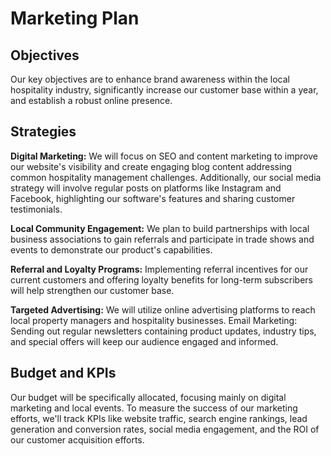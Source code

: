 # Marketing Plan

## Objectives

Our key objectives are to enhance brand awareness within the local hospitality industry, significantly increase our customer base within a year, and establish a robust online presence.

## Strategies

**Digital Marketing:** We will focus on SEO and content marketing to improve our website's visibility and create engaging blog content addressing common hospitality management challenges. Additionally, our social media strategy will involve regular posts on platforms like Instagram and Facebook, highlighting our software's features and sharing customer testimonials.

**Local Community Engagement:** We plan to build partnerships with local business associations to gain referrals and participate in trade shows and events to demonstrate our product's capabilities.

**Referral and Loyalty Programs:** Implementing referral incentives for our current customers and offering loyalty benefits for long-term subscribers will help strengthen our customer base.

**Targeted Advertising:** We will utilize online advertising platforms to reach local property managers and hospitality businesses.
Email Marketing: Sending out regular newsletters containing product updates, industry tips, and special offers will keep our audience engaged and informed.

## Budget and KPIs

Our budget will be specifically allocated, focusing mainly on digital marketing and local events. To measure the success of our marketing efforts, we'll track KPIs like website traffic, search engine rankings, lead generation and conversion rates, social media engagement, and the ROI of our customer acquisition efforts.
